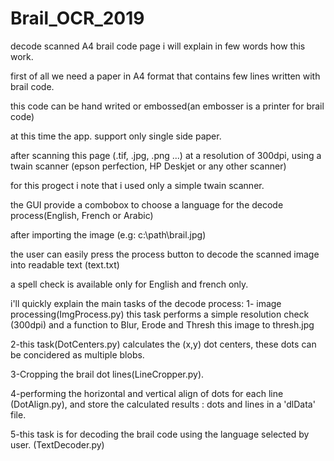 # Brail_OCR_2019
decode scanned A4 brail code page
i will explain in few words how this work.

first of all we need a paper in A4 format that contains few lines written with brail code.

this code can be hand writed or embossed(an embosser is a printer for brail code)

at this time the app. support only single side paper.

after scanning this page (.tif, .jpg, .png ...) at a resolution of 300dpi,
using a twain scanner (epson perfection, HP Deskjet or any other scanner)

for this progect i note that i used only a simple twain scanner.


the GUI provide a combobox to choose a language for the decode process(English, French or Arabic)

after importing the image (e.g: c:\path\brail.jpg)

the user can easily press the process button to decode the scanned image into readable text (text.txt)

a spell check is available only for English and french only.

i'll quickly explain the main tasks of the decode process:
1- image processing(ImgProcess.py)
this task performs a simple resolution check (300dpi)
and a function to Blur, Erode and Thresh this image to thresh.jpg

2-this task(DotCenters.py) calculates the (x,y) dot centers,
these dots can be concidered as multiple blobs.

3-Cropping the brail dot lines(LineCropper.py).

4-performing the horizontal and vertical align of dots for each line (DotAlign.py),
and store the calculated results : dots and lines in a 'dlData' file.

5-this task is for decoding the brail code using the language selected by user. (TextDecoder.py)

